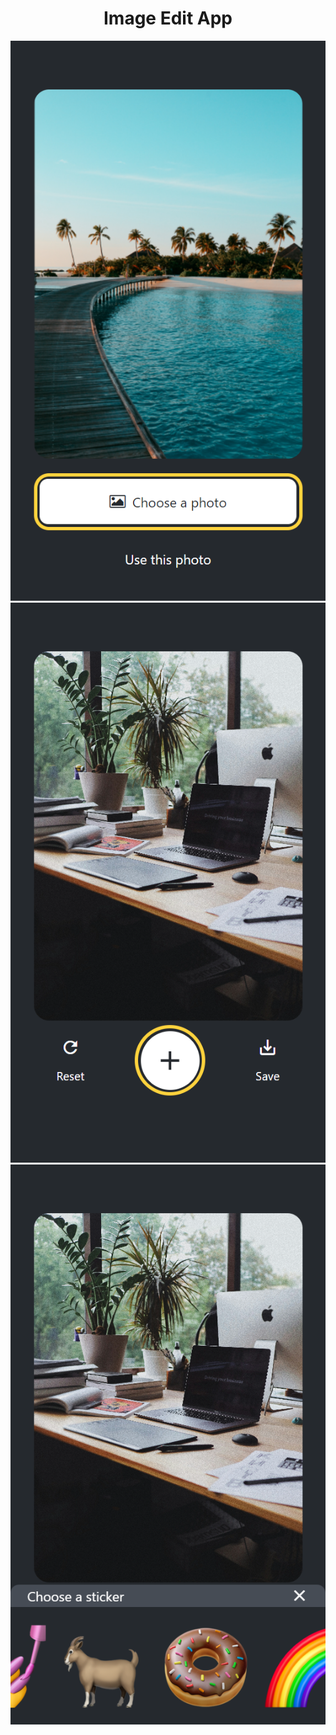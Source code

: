 <h1 align="center">Image Edit App</h1>
<p align='center'>
  <img alt="BMI Calculator" src="https://raw.githubusercontent.com/oguzhanuyanik-sr/image-edit-app/main/assets/screenshots/screen1.png" />
  <img alt="BMI Calculator" src="https://raw.githubusercontent.com/oguzhanuyanik-sr/image-edit-app/main/assets/screenshots/screen2.png" />
  <img alt="BMI Calculator" src="https://raw.githubusercontent.com/oguzhanuyanik-sr/image-edit-app/main/assets/screenshots/screen3.png" />
</p>
